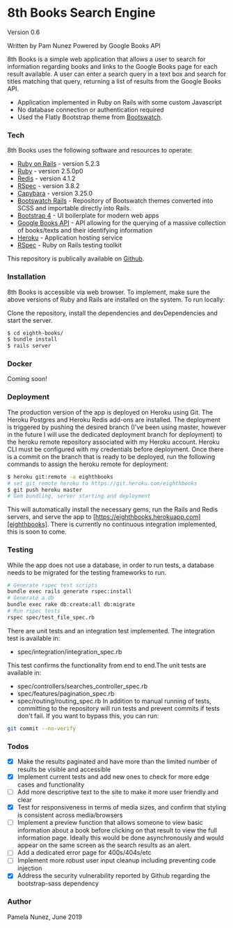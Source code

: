 # 8th Books Search Engine
Version 0.6

Written by Pam Nunez
Powered by Google Books API

8th Books is a simple web application that allows a user to search for information regarding books and links to the Google Books page for each result available. A user can enter a search query in a text box and search for titles matching that query, returning a list of results from the Google Books API. 

  - Application implemented in Ruby on Rails with some custom Javascript
  - No database connection or authentication required
  - Used the Flatly Bootstrap theme from [Bootswatch][bootswatch].

### Tech

8th Books uses the following software and resources to operate:

* [Ruby on Rails][ror5] - version 5.2.3
* [Ruby][ruby] - version 2.5.0p0
* [Redis][redis] - version 4.1.2
* [RSpec][rspec] - version 3.8.2
* [Capybara][capyb] - version 3.25.0
* [Bootswatch Rails][boots-rails] - Repository of Bootswatch themes converted into SCSS and importable directly into Rails.
* [Bootstrap 4][bootstrap] - UI boilerplate for modern web apps
* [Google Books API][gbooks] - API allowing for the querying of a massive collection of books/texts and their identifying information
* [Heroku][heroku] - Application hosting service
* [RSpec][rspec] - Ruby on Rails testing toolkit

This repository is publically available on [Github][repo].

### Installation

8th Books is accessible via web browser. To implement, make sure the above versions of Ruby and Rails are installed on the system. To run locally:

Clone the repository, install the dependencies and devDependencies and start the server.

```sh
$ cd eighth-books/
$ bundle install
$ rails server
```

### Docker
Coming soon!

### Deployment
The production version of the app is deployed on Heroku using Git. The Heroku Postgres and Heroku Redis add-ons are installed. The deployment is triggered by pushing the desired branch (I've been using master, however in the future I will use the dedicated deployment branch for deployment) to the heroku remote repository associated with my Heroku account. Heroku CLI must be configured with my credentials before deployment. Once there is a commit on the branch that is ready to be deployed, run the following commands to assign the heroku remote for deployment:

```sh
$ heroku git:remote -a eighthbooks
# set git remote heroku to https://git.heroku.com/eighthbooks
$ git push heroku master
# Gem bundling, server starting and deployment
```

This will automatically install the necessary gems, run the Rails and Redis servers, and serve the app to [https://eighthbooks.herokuapp.com][eighthbooks].
There is currently no continuous integration implemented, this is soon to come.

### Testing

While the app does not use a database, in order to run tests, a database needs to be migrated for the testing frameworks to run. 
```sh
# Generate rspec test scripts
bundle exec rails generate rspec:install
# Generate a db
bundle exec rake db:create:all db:migrate
# Run rspec tests
rspec spec/test_file_spec.rb
```
There are unit tests and an integration test implemented. The integration test is available in:
 - spec/integration/integration_spec.rb 

This test confirms the functionality from end to end.The unit tests are available in:
 - spec/controllers/searches_controller_spec.rb
 - spec/features/pagination_spec.rb
 - spec/routing/routing_spec.rb
In addition to manual running of tests, committing to the repository will run tests and prevent commits if tests don't fail. If you want to bypass this, you can run:
```sh
git commit --no-verify
```


### Todos

 - [x]  Make the results paginated and have more than the limited number of results be visible and accessible
 - [x]  Implement current tests and add new ones to check for more edge cases and functionality
 - [ ]  Add more descriptive text to the site to make it more user friendly and clear
 - [x]  Test for responsiveness in terms of media sizes, and confirm that styling is consistent across media/browsers
 - [ ]  Implement a preview function that allows someone to view basic information about a book before clicking on that result to view the full information page. Ideally this would be done asynchronously and would appear on the same screen as the search results as an alert.
 - [ ]  Add a dedicated error page for 400s/404s/etc
 - [ ]  Implement more robust user input cleanup including preventing code injection
 - [x]  Address the security vulnerability reported by Github regarding the bootstrap-sass dependency

### Author

Pamela Nunez, June 2019


[//]: #

   [bootswatch]: <https://bootswatch.com/flatly/>
   [bootstrap]: <https://getbootstrap.com/docs/4.3/getting-started/introduction/>
   [ror5]: <https://weblog.rubyonrails.org/2019/3/28/Rails-5-2-3-has-been-released/>
   [boots-rails]: <https://github.com/maxim/bootswatch-rails>
   [ruby]: <https://docs.ruby-lang.org/en/2.5.0/>
   [gbooks]: <https://developers.google.com/books/docs/overview>
   [rspec]: <https://rspec.info/>
   [heroku]: <http://heroku.com/home>
   [repo]: <https://github.com/pamnunez/eighth-books>
   [eighthbooks]: <https://eighthbooks.herokuapp.com>
   [redis]: <https://redis.io/>
   [capyb]: <https://teamcapybara.github.io/capybara/>
   [rspec]: <https://rspec.info/>
